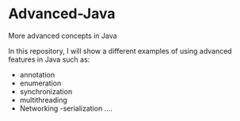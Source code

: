 # Advanced-Java
More advanced concepts in Java 


In this repository, I will show a different examples of using advanced features in Java such as:
- annotation
- enumeration
- synchronization
- multithreading
- Networking
-serialization
....
